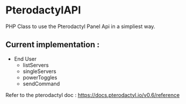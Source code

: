 # PterodactylAPI
PHP Class to use the Pterodactyl Panel Api in a simpliest way.

## Current implementation : 
 - End User
    - listServers
    - singleServers
    - powerToggles
    - sendCommand
    
Refer to the pterodactyl doc : https://docs.pterodactyl.io/v0.6/reference

